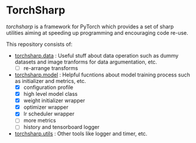 # TorchSharp
*torchsharp* is a framework for PyTorch which provides a set of sharp utilities aiming at speeding up programming and encouraging code re-use.

This repository consists of:

- [torchsharp.data](#data) : Useful stuff about data operation such as dummy datasets and  image tranforms for data argumentation, etc.
  - [ ] re-arrange transforms

- [torchsharp.model](#data) : Helpful fucntions about model training process such as initializer and metrics, etc.
  - [x] configuration profile
  - [x] high level model class
  - [x] weight initializer wrapper
  - [x] optimizer wrapper
  - [x] lr scheduler wrapper
  - [ ] more metrics
  - [ ] history and tensorboard logger

- [torchsharp.utils](#data) : Other tools like logger and timer, etc.
